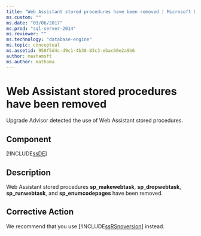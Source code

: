 ```yaml
---
title: "Web Assistant stored procedures have been removed | Microsoft Docs"
ms.custom: ""
ms.date: "03/06/2017"
ms.prod: "sql-server-2014"
ms.reviewer: ""
ms.technology: "database-engine"
ms.topic: conceptual
ms.assetid: 958f5d4c-d9c1-4b38-83c3-ebac60e2a9b6
author: mashamsft
ms.author: mathoma
---
```

# Web Assistant stored procedures have been removed
  Upgrade Advisor detected the use of Web Assistant stored procedures.  
  
## Component  
 [!INCLUDE[ssDE](../../includes/ssde-md.md)]  
  
## Description  
 Web Assistant stored procedures **sp_makewebtask**, **sp_dropwebtask**, **sp_runwebtask**, and **sp_enumcodepages** have been removed.  
  
## Corrective Action  
 We recommend that you use [!INCLUDE[ssRSnoversion](../../includes/ssrsnoversion-md.md)] instead.  
  
  
